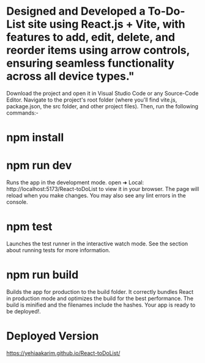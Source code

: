 # Designed and Developed a To-Do-List site using React.js + Vite, with features to add, edit, delete, and reorder items using arrow controls, ensuring seamless functionality across all device types."
Download the project and open it in Visual Studio Code or any Source-Code Editor. Navigate to the project's root folder (where you'll find vite.js, package.json, the src folder, and other project files). Then, run the following commands:- 
# npm install 
# npm run dev 
Runs the app in the development mode. open   ➜  Local:   http://localhost:5173/React-toDoList to view it in your browser. The page will reload when you make changes. You may also see any lint errors in the console. 
# npm test 
Launches the test runner in the interactive watch mode. See the section about running tests for more information. 
# npm run build
Builds the app for production to the build folder. It correctly bundles React in production mode and optimizes the build for the best performance. The build is minified and the filenames include the hashes. Your app is ready to be deployed!.
# Deployed Version
https://yehiaakarim.github.io/React-toDoList/
